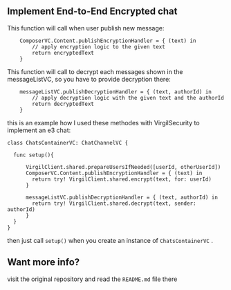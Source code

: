 ## Implement End-to-End Encrypted chat

This function will call when user publish new message:
```
    ComposerVC.Content.publishEncryptionHandler = { (text) in
        // apply encryption logic to the given text
        return encryptedText
    }
```

This function will call to decrypt each messages shown in the messageListVC, so you have to provide decryption there:
```
    messageListVC.publishDecryptionHandler = { (text, authorId) in
        // apply decryption logic with the given text and the authorId
        return decryptedText
    }
```

this is an example how I used these methodes with VirgilSecurity to implement an e3 chat:

```
class ChatsContainerVC: ChatChannelVC {
  
  func setup(){
    
      VirgilClient.shared.prepareUsersIfNeeded([userId, otherUserId])
      ComposerVC.Content.publishEncryptionHandler = { (text) in
        return try! VirgilClient.shared.encrypt(text, for: userId)
      }
      
      messageListVC.publishDecryptionHandler = { (text, authorId) in
        return try! VirgilClient.shared.decrypt(text, sender: authorId)
      }
  }
}
```
then just call `setup()` when you create an instance of `ChatsContainerVC` .

## Want more info?
visit the original repository and read the `README.md` file there
